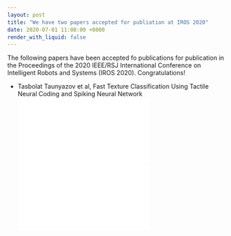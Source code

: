 ```yaml
---
layout: post
title: "We have two papers accepted for publiation at IROS 2020"
date: 2020-07-01 11:08:00 +0800
render_with_liquid: false
---
```

The following papers have been accepted fo publications for publication in the Proceedings of the 2020 IEEE/RSJ International Conference on Intelligent Robots and Systems (IROS 2020). Congratulations!
*  Tasbolat Taunyazov et al, Fast Texture Classification Using Tactile Neural Coding and Spiking Neural Network <br/>
![Sample spike train](assets/imgs/Fast_texture_IROS_2020/example2.pdf)
![clustering of materials](assets/imgs/Fast_texture_IROS_2020/clustering_with_material.pdf)
<!-- <!-- * Gao Ruihan et al, Supervised Autoencoder Joint Learning on Heterogeneous Tactile Sensory Data: Improving Material Classification Performance <br/>
![RAEC coding](/assets/imgs/Supervised_AE_IROS_2020/RAEC_coding.pdf)  -->


<!-- <style type="text/css">
	ul li {
		padding-bottom: 10px;
	}

	.content {
	  padding: 0 18px;
	  display: none;
	  overflow: hidden;
	  background-color: white;
	  font-family: Liberation Mono;
	  font-size: 14px;
	}

	.explanation {
	  background-color: white; /* Green */
	  border: none;
	  color: black;
	  padding: 6px 6px;
	  text-align: center;
	  text-decoration: none;
	  display: inline-block;
	  font-size: 16px;
	  margin: 4px 2px;
	  transition-duration: 0.4s;
	  cursor: pointer;
	}

	.explanation:hover {
	  background-color: #008CBA;
	  color: white;
	}
</style>

<h1> The following papers have been accepted fo publications for publication in the Proceedings of the 2020 IEEE/RSJ International Conference on Intelligent Robots and Systems (IROS 2020). Congratulations! </h1>
<ul>
	<li>
	  Gao, Ruihan; Taunyazov, Tasbolat; Lin, Zhiping; Wu, Yan. 
	  <b>Supervised Autoencoder Joint Learning on Heterogeneous Tactile Sensory Data: Improving Material Classification Performance.</b>
	  2020 IEEE/RSJ International Conference on Intelligent Robots and Systems (IROS), IEEE, Las Vegas, USA <br>
      <img src="../assets/imgs/Fast_texture_IROS_2020/example2.pdf", alt="Sample spike train", width="500", height="600">
	</li>
	<li>
		 Taunyazov, Tasbolat; Chua, Yansong; Gao, Ruihan; Soh, Harold; Wu, Yan.
		 <b>Fast Texture Classification Using Tactile Neural Coding and Spiking Neural Network. </b>
		 2020 IEEE/RSJ International Conference on Intelligent Robots and Systems (IROS), IEEE, Las Vegas, USA. <br>
        <img src="./assets/imgs/Supervised_AE_IROS_2020/RAEC_coding.pdf", alt="RAEC coding", width="500", height="600">
	</li>
</ul>





<!-- 
<h1> 2019 </h1>
<ul>
	<li>
	 Taunyazov, Tasbolat; Koh, Hui Fang; Wu, Yan; Cai, Caixia; Soh, Harold. <br>
	 <b>Towards effective tactile identification of textures using a hybrid touch approach.</b> <br>
	 2019 International Conference on Robotics and Automation (ICRA), pp. 4269-4275, IEEE, Montreal, Canada, 2019, ISBN: 978-1-5386-6027-0.<br>
	 <a href="https://www.yan-wu.com/docs/taunyanov2019towards.pdf">Pdf</a> &nbsp; <a href="">Data</a> &nbsp;<a class="collapsible">Cite</a>
	 <div class="content">
	 <br>
	  @inproceedings{taunyazov2019towards, <br>
		  title={Towards effective tactile identification of textures using a hybrid touch approach},<br>
		  author={Taunyazov, Tasbolat and Koh, Hui Fang and Wu, Yan and Cai, Caixia and Soh, Harold},<br>
		  booktitle={2019 International Conference on Robotics and Automation (ICRA)},<br>
		  pages={4269--4275},<br>
		  year={2019},<br>
		  organization={IEEE}<br>
		}
	 </div>
	 <br>
	  <button onclick="document.location='../texture_classification_icra_2019/index.html'" class="explanation">Explain more ...</button> 
	</li>
</ul> -->

<!-- <script>
var coll = document.getElementsByClassName("collapsible");
var i;

for (i = 0; i < coll.length; i++) {
  coll[i].addEventListener("click", function() {
    this.classList.toggle("active");
    var content = this.nextElementSibling;
    if (content.style.display === "block") {
      content.style.display = "none";
    } else {
      content.style.display = "block";
    }
  });
}
</script> --> 
